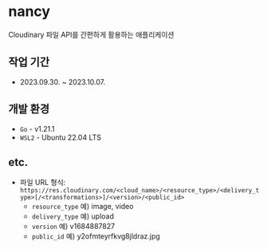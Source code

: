 # nancy

Cloudinary 파일 API를 간편하게 활용하는 애플리케이션

## 작업 기간
- 2023.09.30. ~ 2023.10.07.

## 개발 환경

- ```Go``` - v1.21.1
- ```WSL2``` - Ubuntu 22.04 LTS

## etc.

- 파일 URL 형식: `https://res.cloudinary.com/<cloud_name>/<resource_type>/<delivery_type>[/<transformations>]/<version>/<public_id>`
  - ```resource_type``` 예) image, video
  - ```delivery_type``` 예) upload
  - ```version```       예) v1684887827
  - ```public_id```     예) y2ofmteyrfkvg8jldraz.jpg
